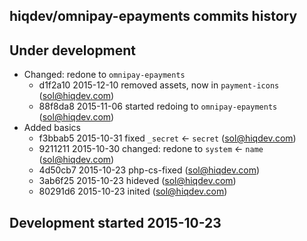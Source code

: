 hiqdev/omnipay-epayments commits history
----------------------------------------

## Under development

- Changed: redone to `omnipay-epayments`
    - d1f2a10 2015-12-10 removed assets, now in `payment-icons` (sol@hiqdev.com)
    - 88f8da8 2015-11-06 started redoing to `omnipay-epayments` (sol@hiqdev.com)
- Added basics
    - f3bbab5 2015-10-31 fixed `_secret` <- `secret` (sol@hiqdev.com)
    - 9211211 2015-10-30 changed: redone to `system` <- `name` (sol@hiqdev.com)
    - 4d50cb7 2015-10-23 php-cs-fixed (sol@hiqdev.com)
    - 3ab6f25 2015-10-23 hideved (sol@hiqdev.com)
    - 80291d6 2015-10-23 inited (sol@hiqdev.com)

## Development started 2015-10-23

